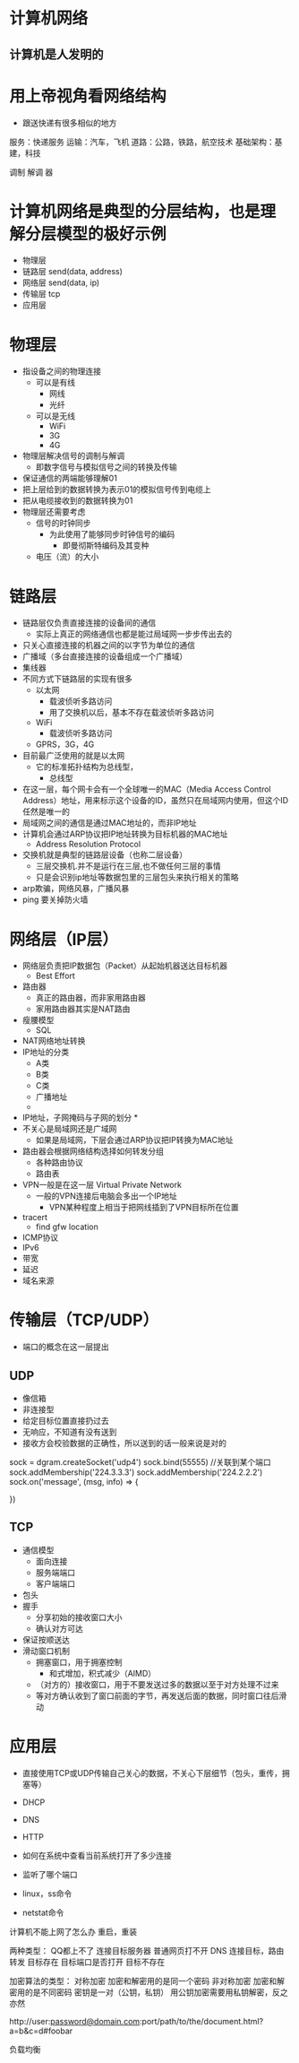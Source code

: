 计算机网络
=========

计算机是人发明的
---------------

# 用上帝视角看网络结构
  * 跟送快递有很多相似的地方


服务：快递服务
运输：汽车，飞机
道路：公路，铁路，航空技术
基础架构：基建，科技


调制 解调 器


# 计算机网络是典型的**分层结构**，也是理解分层模型的极好示例
* 物理层
* 链路层 send(data, address)
* 网络层 send(data, ip)
* 传输层 tcp
* 应用层


# 物理层
* 指设备之间的物理连接
  * 可以是有线
    * 网线
    * 光纤
  * 可以是无线
    * WiFi
    * 3G
    * 4G
* 物理层解决信号的调制与解调
  * 即数字信号与模拟信号之间的转换及传输
* 保证通信的两端能够理解01
* 把上层给到的数据转换为表示01的模拟信号传到电缆上
* 把从电缆接收到的数据转换为01
* 物理层还需要考虑
  * 信号的时钟同步
    * 为此使用了能够同步时钟信号的编码
      * 即曼彻斯特编码及其变种
  * 电压（流）的大小

# 链路层
* 链路层仅负责直接连接的设备间的通信
  * 实际上真正的网络通信也都是能过局域网一步步传出去的
* 只关心直接连接的机器之间的以字节为单位的通信
* 广播域（多台直接连接的设备组成一个广播域）
* 集线器
* 不同方式下链路层的实现有很多
  * 以太网
    * 载波侦听多路访问
    * 用了交换机以后，基本不存在载波侦听多路访问
  * WiFi
    * 载波侦听多路访问
  * GPRS，3G，4G
* 目前最广泛使用的就是以太网
  * 它的标准拓扑结构为总线型，
    * 总线型
* 在这一层，每个网卡会有一个全球唯一的MAC（Media Access Control Address）地址，用来标示这个设备的ID，虽然只在局域网内使用，但这个ID任然是唯一的
* 局域网之间的通信是通过MAC地址的，而非IP地址
* 计算机会通过ARP协议把IP地址转换为目标机器的MAC地址
  * Address Resolution Protocol
* 交换机就是典型的链路层设备（也称二层设备）
  * 三层交换机.并不是运行在三层,也不做任何三层的事情
  * 只是会识别ip地址等数据包里的三层包头来执行相关的策略
* arp欺骗，网络风暴，广播风暴
* ping 要关掉防火墙





# 网络层（IP层）

* 网络层负责把IP数据包（Packet）从起始机器送达目标机器
  * Best Effort
* 路由器
  * 真正的路由器，而非家用路由器
  * 家用路由器其实是NAT路由
* 瘦腰模型
  * SQL
* NAT网络地址转换
* IP地址的分类
  * A类
  * B类
  * C类
  * 广播地址
  *
* IP地址，子网掩码与子网的划分
  *
* 不关心是局域网还是广域网
  * 如果是局域网，下层会通过ARP协议把IP转换为MAC地址
* 路由器会根据网络结构选择如何转发分组
  * 各种路由协议
  * 路由表
* VPN一般是在这一层 Virtual Private Network
  * 一般的VPN连接后电脑会多出一个IP地址
    * VPN某种程度上相当于把网线插到了VPN目标所在位置
* tracert
  * find gfw location
* ICMP协议
* IPv6
* 带宽
* 延迟
* 域名来源





# 传输层（TCP/UDP）
* 端口的概念在这一层提出



## UDP
  * 像信箱
  * 非连接型
  * 给定目标位置直接扔过去
  * 无响应，不知道有没有送到
  * 接收方会校验数据的正确性，所以送到的话一般来说是对的

sock = dgram.createSocket('udp4')
sock.bind(55555)  //关联到某个端口
sock.addMembership('224.3.3.3')
sock.addMembership('224.2.2.2')
sock.on('message', (msg, info) => {

})









## TCP
  * 通信模型
    * 面向连接
    * 服务端端口
    * 客户端端口
  * 包头
  * 握手
    * 分享初始的接收窗口大小
    * 确认对方可达
  * 保证按顺送达
  * 滑动窗口机制
    * 拥塞窗口，用于拥塞控制
      * 和式增加，积式减少（AIMD）
    * （对方的）接收窗口，用于不要发送过多的数据以至于对方处理不过来
    * 等对方确认收到了窗口前面的字节，再发送后面的数据，同时窗口往后滑动


# 应用层
* 直接使用TCP或UDP传输自己关心的数据，不关心下层细节（包头，重传，拥塞等）
* DHCP
* DNS
* HTTP

* 如何在系统中查看当前系统打开了多少连接
* 监听了哪个端口
* linux，ss命令
* netstat命令



计算机不能上网了怎么办
重启，重装

两种类型：
  QQ都上不了
    连接目标服务器
  普通网页打不开
    DNS
    连接目标，路由转发
      目标存在
        目标端口是否打开
      目标不存在







加密算法的类型：
  对称加密
    加密和解密用的是同一个密码
  非对称加密
    加密和解密用的是不同密码
    密钥是一对（公钥，私钥）
      用公钥加密需要用私钥解密，反之亦然


http://user:password@domain.com:port/path/to/the/document.html?a=b&c=d#foobar


负载均衡

